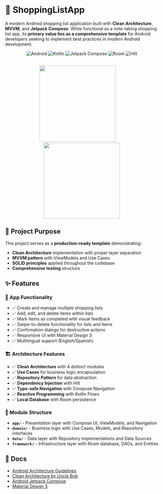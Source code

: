 # 🛒 ShoppingListApp

A modern Android shopping list application built with **Clean Architecture**, **MVVM**, and **Jetpack Compose**. While functional as a note-taking shopping list app, its **primary value lies as a comprehensive template** for Android developers seeking to implement best practices in modern Android development.

<div align="center">

![Android](https://img.shields.io/badge/Android-3DDC84?style=for-the-badge&logo=android&logoColor=white)
![Kotlin](https://img.shields.io/badge/kotlin-%237F52FF.svg?style=for-the-badge&logo=kotlin&logoColor=white)
![Jetpack Compose](https://img.shields.io/badge/Jetpack%20Compose-4285F4?style=for-the-badge&logo=jetpackcompose&logoColor=white)
![Room](https://img.shields.io/badge/Room-4285F4?style=for-the-badge&logo=android&logoColor=white)
![Hilt](https://img.shields.io/badge/Hilt-2196F3?style=for-the-badge&logo=android&logoColor=white)

</div>
</br>
<div align="center">
  <img src="https://github.com/user-attachments/assets/349d365b-4bab-4897-9a21-14f8b49c5d64" width="250"/>
  &nbsp;&nbsp;&nbsp;&nbsp;&nbsp;&nbsp;
  <img src="https://github.com/user-attachments/assets/7b3f19dc-1fa5-4531-9f42-d39e3bac90ba" width="250"/>
</div>

## 🎯 Project Purpose

This project serves as a **production-ready template** demonstrating:
- **Clean Architecture** implementation with proper layer separation
- **MVVM pattern** with ViewModels and Use Cases
- **SOLID principles** applied throughout the codebase
- **Comprehensive testing** structure

## ✨ Features

### 📱 App Functionality
- ✅ Create and manage multiple shopping lists
- ✅ Add, edit, and delete items within lists
- ✅ Mark items as completed with visual feedback
- ✅ Swipe-to-delete functionality for lists and items
- ✅ Confirmation dialogs for destructive actions
- ✅ Responsive UI with Material Design 3
- ✅ Multilingual support (English/Spanish)

### 🏗️ Architecture Features
- ✅ **Clean Architecture** with 4 distinct modules
- ✅ **Use Cases** for business logic encapsulation
- ✅ **Repository Pattern** for data abstraction
- ✅ **Dependency Injection** with Hilt
- ✅ **Type-safe Navigation** with Compose Navigation
- ✅ **Reactive Programming** with Kotlin Flows
- ✅ **Local Database** with Room persistence

### 📂 Module Structure

- **`app/`** - Presentation layer with Compose UI, ViewModels, and Navigation
- **`domain/`** - Business logic with Use Cases, Models, and Repository interfaces
- **`data/`** - Data layer with Repository implementations and Data Sources
- **`framework/`** - Infrastructure layer with Room database, DAOs, and Entities

## 📜 Docs
- [Android Architecture Guidelines](https://developer.android.com/topic/architecture)
- [Clean Architecture by Uncle Bob](https://blog.cleancoder.com/uncle-bob/2012/08/13/the-clean-architecture.html)
- [Android Jetpack Compose](https://developer.android.com/jetpack/compose)
- [Material Design 3](https://m3.material.io/)
